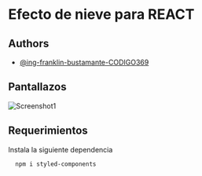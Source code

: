 
# Efecto de nieve para REACT




## Authors

- [@ing-franklin-bustamante-CODIGO369](https://www.youtube.com/@Codigo369)


## Pantallazos
![Screenshot1](https://i.ibb.co/rs05zFW/werwerwerwerer.png)


## Requerimientos

Instala la siguiente dependencia

```bash
  npm i styled-components
```
    

